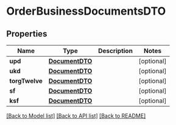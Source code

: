 # OrderBusinessDocumentsDTO

## Properties
Name | Type | Description | Notes
------------ | ------------- | ------------- | -------------
**upd** | [**DocumentDTO**](DocumentDTO.md) |  | [optional] 
**ukd** | [**DocumentDTO**](DocumentDTO.md) |  | [optional] 
**torgTwelve** | [**DocumentDTO**](DocumentDTO.md) |  | [optional] 
**sf** | [**DocumentDTO**](DocumentDTO.md) |  | [optional] 
**ksf** | [**DocumentDTO**](DocumentDTO.md) |  | [optional] 

[[Back to Model list]](../README.md#documentation-for-models) [[Back to API list]](../README.md#documentation-for-api-endpoints) [[Back to README]](../README.md)


